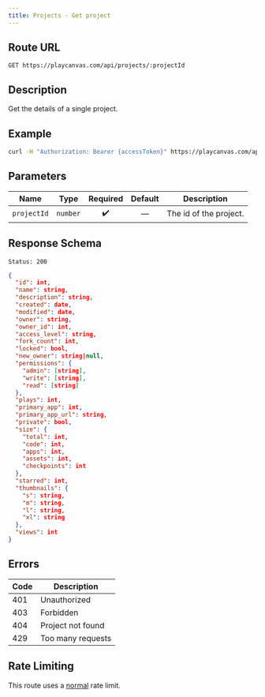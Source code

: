 ```yaml
---
title: Projects - Get project
---
```


## Route URL

```none
GET https://playcanvas.com/api/projects/:projectId
```

## Description

Get the details of a single project.

## Example

```bash
curl -H "Authorization: Bearer {accessToken}" https://playcanvas.com/api/projects/{projectId}
```

## Parameters

| Name        | Type     | Required | Default | Description            |
| ----------- | -------- | :------: | :-----: | ---------------------- |
| `projectId` | `number` |   ✔️     |   —     | The id of the project. |

## Response Schema

```none
Status: 200
```

```json
{
  "id": int,
  "name": string,
  "description": string,
  "created": date,
  "modified": date,
  "owner": string,
  "owner_id": int,
  "access_level": string,
  "fork_count": int,
  "locked": bool,
  "new_owner": string|null,
  "permissions": {
    "admin": [string],
    "write": [string],
    "read": [string]
  },
  "plays": int,
  "primary_app": int,
  "primary_app_url": string,
  "private": bool,
  "size": {
    "total": int,
    "code": int,
    "apps": int,
    "assets": int,
    "checkpoints": int
  },
  "starred": int,
  "thumbnails": {
    "s": string,
    "m": string,
    "l": string,
    "xl": string
  },
  "views": int
}
```

## Errors

| Code | Description       |
| ---- | ----------------- |
| 401  | Unauthorized      |
| 403  | Forbidden         |
| 404  | Project not found |
| 429  | Too many requests |

## Rate Limiting

This route uses a [normal][1] rate limit.

[1]: /user-manual/api#rate-limiting
